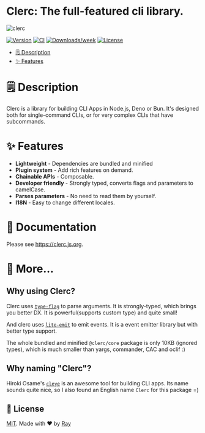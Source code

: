 # Clerc: The full-featured cli library.

![clerc](https://socialify.git.ci/clercjs/clerc/image?description=1&font=Source%20Code%20Pro&forks=1&issues=1&logo=https%3A%2F%2Fclerc.js.org%2Flogo.png&owner=1&pattern=Floating%20Cogs&pulls=1&stargazers=1&theme=Dark)

[![Version](https://img.shields.io/npm/v/clerc.svg)](https://npmjs.org/package/clerc)
[![CI](https://github.com/clercjs/clerc/actions/workflows/ci.yml/badge.svg)](https://github.com/clercjs/clerc/actions/workflows/ci.yml)
[![Downloads/week](https://img.shields.io/npm/dw/clerc.svg)](https://npmjs.org/package/clerc)
[![License](https://img.shields.io/npm/l/clerc.svg)](https://github.com/clercjs/clerc/blob/main/package.json)

<!-- toc -->

- [🗒 Description](#-description)
- [✨ Features](#-features)
<!-- tocstop -->

# 🗒 Description

Clerc is a library for building CLI Apps in Node.js, Deno or Bun. It's designed both for single-command CLIs, or for very complex CLIs that have subcommands.

# ✨ Features

- **Lightweight** - Dependencies are bundled and minified
- **Plugin system** - Add rich features on demand.
- **Chainable APIs** - Composable.
- **Developer friendly** - Strongly typed, converts flags and parameters to camelCase.
- **Parses parameters** - No need to read them by yourself.
- **I18N** - Easy to change different locales.

# 📖 Documentation

Please see https://clerc.js.org.

# 🤔 More...

## Why using Clerc?

Clerc uses [`type-flag`](https://github.com/privatenumber/type-flag) to parse arguments. It is strongly-typed, which brings you better DX. It is powerful(supports custom type) and quite small!

And clerc uses [`lite-emit`](https://github.com/so1ve/lite-emit) to emit events. It is a event emitter library but with better type support.

The whole bundled and minified `@clerc/core` package is only 10KB (ignored types), which is much smaller than yargs, commander, CAC and oclif :)

## Why naming "Clerc"?

Hiroki Osame's [`cleye`](https://github.com/privatenumber/cleye) is an awesome tool for building CLI apps. Its name sounds quite nice, so I also found an English name `Clerc` for this package =)

## 📝 License

[MIT](./LICENSE). Made with ❤️ by [Ray](https://github.com/so1ve)
